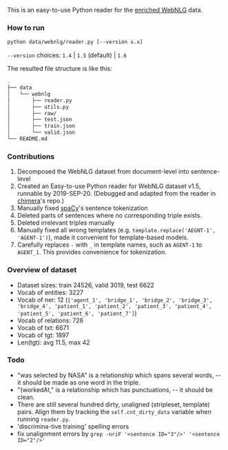 This is an easy-to-use Python reader for the [enriched WebNLG](https://github.com/ThiagoCF05/webnlg) data.

### How to run
```bash
python data/webnlg/reader.py [--version x.x]
```
`--version` choices: `1.4` | `1.5` (default) | `1.6`

The resulted file structure is like this:
```bash
.
├── data
│   └── webnlg
│       ├── reader.py
│       ├── utils.py
│       ├── raw/
│       ├── test.json
│       ├── train.json
│       └── valid.json
└── README.md
```

### Contributions
1. Decomposed the WebNLG dataset from document-level into sentence-level
1. Created an Easy-to-use Python reader for WebNLG dataset v1.5, runnable by 2019-SEP-20. (Debugged and adapted from the reader in [chimera](https://github.com/AmitMY/chimera)'s repo.) 
1. Manually fixed [spaCy](https://spacy.io/)'s sentence tokenization 
1. Deleted parts of sentences where no corresponding triple exists.
1. Deleted irrelevant triples manually
1. Manually fixed all wrong templates (e.g. `template.replace('AEGNT-1', 'AGENT-1')`), made it convenient for template-based models.
1. Carefully replaces `-` with `_` in template names, such as `AGENT-1` to `AGENT_1`. This provides convenience for tokenization.


### Overview of dataset
- Dataset sizes: train 24526, valid 3019, test 6622
- Vocab of entities: 3227
- Vocab of ner: 12 (`['agent_1', 'bridge_1', 'bridge_2', 'bridge_3', 'bridge_4', 'patient_1', 'patient_2', 'patient_3', 'patient_4', 'patient_5', 'patient_6', 'patient_7']`)
- Vocab of relations: 726
- Vocab of txt: 6671
- Vocab of tgt: 1897
- Len(tgt): avg 11.5, max 42


### Todo
- "was selected by NASA" is a relationship which spans several words, -- it should be made as one word in the triple.
- "(workedAt," is a relationship which has punctuations, -- it should be clean.
- There are still several hundred dirty, unaligned (stripleset, template) pairs. Align them by tracking the `self.cnt_dirty_data` variable when running `reader.py`.
- 'discrimina-tive training' spelling errors
- fix unalignment errors by `grep -nriF '<sentence ID="3"/>' '<sentence ID="2"/>'`

